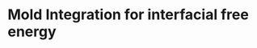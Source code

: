 # Mold Integration for interfacial free energy




[^1]: J. Chem. Phys. 141, 134709 (2014)
[^2]:J. Phys. Chem. C 2016, 120, 8068−8075
